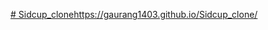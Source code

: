 [# Sidcup_clone](https://gaurang1403.github.io/Sidcup_clone/)https://gaurang1403.github.io/Sidcup_clone/
